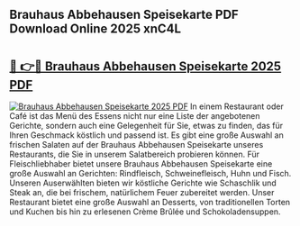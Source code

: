 ## Brauhaus Abbehausen Speisekarte PDF Download Online 2025 xnC4L

# <h2><a href="http://gcd0pud.nevu.top/?p=Brauhaus+Abbehausen+Speisekarte">🔗 👉🔴 Brauhaus Abbehausen Speisekarte 2025 PDF</a></h2>

[![Brauhaus Abbehausen Speisekarte 2025 PDF](https://i.imgur.com/dBaPXMq.png)](http://gcd0pud.nevu.top/?p=Brauhaus+Abbehausen+Speisekarte)
In einem Restaurant oder Café ist das Menü des Essens nicht nur eine Liste der angebotenen Gerichte, sondern auch eine Gelegenheit für Sie, etwas zu finden, das für Ihren Geschmack köstlich und passend ist. Es gibt eine große Auswahl an frischen Salaten auf der Brauhaus Abbehausen Speisekarte unseres Restaurants, die Sie in unserem Salatbereich probieren können. Für Fleischliebhaber bietet unsere Brauhaus Abbehausen Speisekarte eine große Auswahl an Gerichten: Rindfleisch, Schweinefleisch, Huhn und Fisch. Unseren Auserwählten bieten wir köstliche Gerichte wie Schaschlik und Steak an, die bei frischem, natürlichem Feuer zubereitet werden. Unser Restaurant bietet eine große Auswahl an Desserts, von traditionellen Torten und Kuchen bis hin zu erlesenen Crème Brûlée und Schokoladensuppen.

